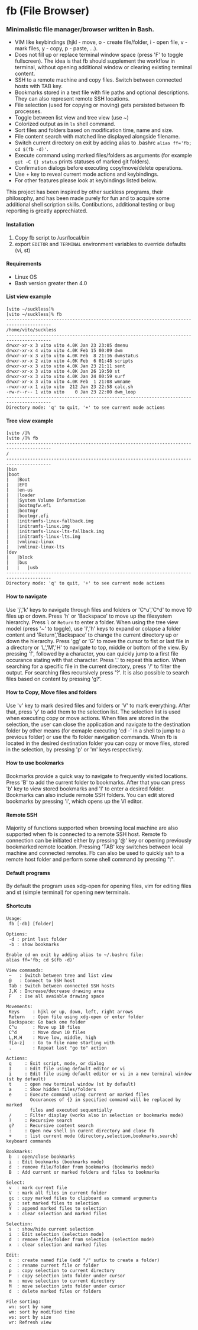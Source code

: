 # fb (File Browser)
### Minimalistic file manager/browser written in Bash.

- VIM like keybindings (hjkl - move, o - create file/folder, i - open file, v - mark files, y - copy, p - paste, ...).
- Does not fill up or replace terminal window space (press 'F' to toggle fullscreen). The idea is that fb should supplement the workflow in terminal, without opening additional window or clearing existing terminal content.
- SSH to a remote machine and copy files. Switch between connected hosts with TAB key.
- Bookmarks stored in a text file with file paths and optional descriptions. They can also represent remote SSH locations.
- File selection (used for copying or moving) gets persisted between fb processes.
- Toggle between list view and tree view (use ~)
- Colorized output as in `ls` shell command.
- Sort files and folders based on modification time, name and size.
- File content search with matched line displayed alongside filename.
- Switch current directory on exit by adding alias to .bashrc `alias ff='fb; cd $(fb -d)'`.
- Execute command using marked files/folders as arguments (for example `git -C {} status` prints statuses of marked git folders).
- Confirmation dialogs before executing copy/move/delete operations.
- Use + key to reveal current mode actions and keybindings.
- For other features please look at keybindings listed below.

This project has been inspired by other suckless programs, their philosophy, and has been made purely for fun and to acquire some additional shell scription skills.
Contibutions, additional testing or bug reporting is greatly apprechiated.

#### Installation
1. Copy fb script to /usr/local/bin
2. export `EDITOR` and `TERMINAL` environment variables to override defaults (vi, st)

#### Requirements
- Linux OS
- Bash version greater then 4.0

#### List view example
```
[vito ~/suckless]%
[vito ~/suckless]% fb
---------------------------------------------------------------------------------------
/home/vito/suckless
---------------------------------------------------------------------------------------
drwxr-xr-x 3 vito vito 4.0K Jan 23 23:05 dmenu
drwxr-xr-x 4 vito vito 4.0K Feb 15 00:09 dwm
drwxr-xr-x 3 vito vito 4.0K Feb  8 21:16 dwmstatus
drwxr-xr-x 2 vito vito 4.0K Feb  6 01:48 scripts
drwxr-xr-x 3 vito vito 4.0K Jan 23 21:11 sent
drwxr-xr-x 3 vito vito 4.0K Jan 26 19:50 st
drwxr-xr-x 3 vito vito 4.0K Jan 24 00:59 surf
drwxr-xr-x 3 vito vito 4.0K Feb  1 21:08 wmname
-rwxr-xr-x 1 vito vito  212 Jan 23 22:58 calc.sh
-rw-r--r-- 1 vito vito    0 Jan 23 22:00 dwm_loop
---------------------------------------------------------------------------------------
Directory mode: 'q' to quit, '+' to see current mode actions
```

#### Tree view example
```
[vito /]%
[vito /]% fb
---------------------------------------------------------------------------------------
/
---------------------------------------------------------------------------------------
|bin
|boot
|   |Boot
|   |EFI
|   |en-us
|   |loader
|   |System Volume Information
|   |bootmgfw.efi
|   |bootmgr
|   |bootmgr.efi
|   |initramfs-linux-fallback.img
|   |initramfs-linux.img
|   |initramfs-linux-lts-fallback.img
|   |initramfs-linux-lts.img
|   |vmlinuz-linux
|   |vmlinuz-linux-lts
|dev
|   |block
|   |bus
|   |   |usb
---------------------------------------------------------------------------------------
Directory mode: 'q' to quit, '+' to see current mode actions
```

#### How to navigate
Use 'j','k' keys to navigate through files and folders or 'C^u','C^d' to move 10 files up or down. Press 'h' or 'Backspace' to move up the filesystem hierarchy. Press `l` or `Return` to enter a folder.
When using the tree view model (press '~' to toggle), use 'l','h' keys to expand or colapse a folder content and 'Return','Backspace' to change the current directory up or down the hierarchy.
Press 'gg' or 'G' to move the cursor to fist or last file in a directory or 'L','M','H' to navigate to top, middle or bottom of the view.
By pressing 'f', followed by a character, you can quickly jump to a first file occurance stating with that character. Press '.' to repeat this action.
When searching for a specific file in the current directory, press '/' to filter the output. For searching files recursively press '?'.  It is also possible to search files based on content by pressing 'g?'.

#### How to Copy, Move files and folders
Use 'v' key to mark desired files and folders or 'V' to mark everything. After that, press 'y' to add them to the selection list. The selection list is used when executing copy or move actions. When files are stored in the selection, the user can close the application and navigate to the destination folder by other means (for exmaple executing 'cd -' in a shell to jump to a previous folder) or use the fb folder navigation commands. When fb is located in the desired destination folder you can copy or move files, stored in the selection, by pressing 'p' or 'm' keys respectively.

#### How to use bookmarks
Bookmarks provide a quick way to navigate to frequently visited locations. Press 'B' to add the current folder to bookmarks. After that you can press 'b' key to view stored bookmarks and 'l' to enter a desired folder. Bookmarks can also include remote SSH folders. You can edit stored bookmarks by pressing 'i', which opens up the VI editor.

#### Remote SSH
Majority of functions supported when browsing local machine are also supported when fb is connected to a remote SSH host.
Remote fb connection can be initiated either by pressing '@' key or opening previously bookmarked remote location. Pressing 'TAB' key switches between local machine and connected remotes.
Fb can also be used to quickly ssh to a remote host folder and perform some shell command by pressing ":".

#### Default programs
By default the program uses xdg-open for opening files, vim for editing files and st (simple terminal) for opening new terminals.

#### Shortcuts

```
Usage:
 fb [-db] [folder]
 
Options:
 -d : print last folder
 -b : show bookmarks
 
Enable cd on exit by adding alias to ~/.bashrc file:
alias ff='fb; cd $(fb -d)'
 
View commands: 
 ~   : Switch between tree and list view
 @   : Connect to SSH host
 Tab : Switch between connected SSH hosts
 J,K : Increase/decrease drawing area
 F   : Use all avaiable drawing space
 
Movements:
 Keys     : hjkl or up, down, left, right arrows
 Return   : Open file using xdg-open or enter folder
 Backspace: Go back one folder
 C^u      : Move up 10 files
 C^d      : Move down 10 files
 L,M,H    : Move low, middle, high
 f[a-z]   : Go to file name starting with
 .        : Repeat last "go to" action
 
Actions:
 q     : Exit script, mode, or dialog
 I     : Edit file using default editor or vi
 i     : Edit file using default editor or vi in a new terminal window (st by default)
 t     : open new terminal window (st by default)
 a     : Show hidden files/folders
 e     : Execute command using current or marked files
         Occurances of {} in specified command will be replaced by marked
         files and executed sequentially
 /     : Filter display (works also in selection or bookmarks mode)
 ?     : Recursive search
 g?    : Recursive content search
 :     : Open new shell in curent directory and close fb
 +     : list current mode (directory,selection,bookmarks,search) keyboard commands
 
Bookmarks:
 b  : open/close bookmarks
 i  : Edit bookmarks (bookmarks mode)
 d  : remove file/folder from bookmarks (bookmarks mode)
 B  : Add current or marked folders and files to bookmarks
 
Select:
 v  : mark current file
 V  : mark all files in current folder
 gc : copy marked files to clipboard as command arguments
 y  : set marked files to selection
 Y  : append marked files to selection
 x  : clear selection and marked files
 
Selection:
 s  : show/hide current selection
 i  : Edit selection (selection mode)
 d  : remove file/folder from selection (selection mode)
 x  : clear selection and marked files
 
Edit:
 o  : create named file (add "/" sufix to create a folder)
 c  : rename current file or folder
 p  : copy selection to current directory
 P  : copy selection into folder under cursor
 m  : move selection to current directory
 M  : move selection into folder under cursor
 d  : delete marked files or folders
 
File sorting:
 wn: sort by name
 wm: sort by modified time
 ws: sort by size
 wr: Refresh view
 ```
